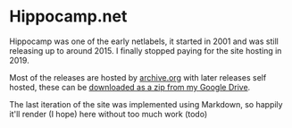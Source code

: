 # Hippocamp.net

Hippocamp was one of the early netlabels, it started in 2001 and was still releasing up to around 2015. I finally stopped paying for the site hosting in 2019.

Most of the releases are hosted by [archive.org](https://archive.org/details/hippocamp&tab=collection) with later releases self hosted, these can be [downloaded as a zip from my Google Drive](https://drive.google.com).

The last iteration of the site was implemented using Markdown, so happily it'll render (I hope) here without too much work (todo)
